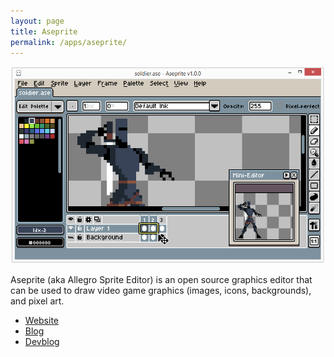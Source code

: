 ```yaml
---
layout: page
title: Aseprite
permalink: /apps/aseprite/
---
```


<img class="img-responsive" src="/images/aseprite.png" alt="">

Aseprite (aka Allegro Sprite Editor) is an open source graphics editor
that can be used to draw video game graphics (images, icons,
backgrounds), and pixel art.

 * [Website](http://www.aseprite.org/)
 * [Blog](http://blog.aseprite.org/)
 * [Devblog](http://dev.aseprite.org/)
